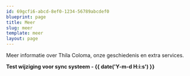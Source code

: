 ```yaml
---
id: 69gcfi6-abcd-8ef0-1234-56789abcdef0
blueprint: page
title: Meer
slug: meer
template: meer
layout: page
---
```

Meer informatie over Thila Coloma, onze geschiedenis en extra services.

**Test wijziging voor sync systeem - {{ date('Y-m-d H:i:s') }}**
